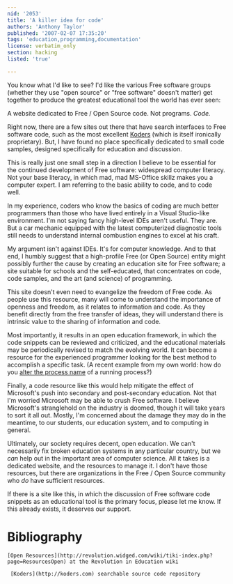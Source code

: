 ```yaml
---
nid: '2053'
title: 'A killer idea for code'
authors: 'Anthony Taylor'
published: '2007-02-07 17:35:20'
tags: 'education,programming,documentation'
license: verbatim_only
section: hacking
listed: 'true'

---
```

You know what I'd like to see? I'd like the various Free software groups (whether they use "open source" or "free software" doesn't matter) get together to produce the greatest educational tool the world has ever seen:

A website dedicated to Free / Open Source code. Not programs. _Code._


<!--break-->


Right now, there are a few sites out there that have search interfaces to Free software code, such as the most excellent [Koders](http://www.koders.com/) (which is itself ironically proprietary). But, I have found no place specifically dedicated to small code samples, designed specifically for education and discussion.

This is really just one small step in a direction I believe to be essential for the continued development of Free software: widespread computer literacy. Not your base literacy, in which mad, mad MS-Office skillz makes you a computer expert. I am referring to the basic ability to code, and to code well.

In my experience, coders who know the basics of coding are much better programmers than those who have lived entirely in a Visual Studio-like environment. I'm not saying fancy high-level IDEs aren't useful. They are. But a car mechanic equipped with the latest computerized diagnostic tools still needs to understand internal combustion engines to excel at his craft.

My argument isn't against IDEs. It's for computer knowledge. And to that end, I humbly suggest that a high-profile Free (or Open Source) entity might possibly further the cause by creating an education site for Free software; a site suitable for schools and the self-educated, that concentrates on code, code samples, and the art (and science) of programming.

This site doesn't even need to evangelize the freedom of Free code. As people use this resource, many will come to understand the importance of openness and freedom, as it relates to information and code. As they benefit directly from the free transfer of ideas, they will understand there is intrinsic value to the sharing of information and code.

Most importantly, it results in an open education framework, in which the code snippets can be reviewed and criticized, and the educational materials may be periodically revised to match the evolving world. It can become a resource for the experienced programmer looking for the best method to accomplish a specific task. (A recent example from my own world: how do you [alter the process name](http://www.uofr.net/~greg/processname.html) of a running process?)

Finally, a code resource like this would help mitigate the effect of Microsoft's push into secondary and post-secondary education. Not that I'm worried Microsoft may be able to crush Free software. I believe Microsoft's stranglehold on the industry is doomed, though it will take years to sort it all out. Mostly, I'm concerned about the damage they may do in the meantime, to our students, our education system, and to computing in general.

Ultimately, our society requires decent, open education. We can't necessarily fix broken education systems in any particular country, but we _can_ help out in the important area of computer science. All it takes is a dedicated website, and the resources to manage it. I don't have those resources, but there are organizations in the Free / Open Source community who _do_ have sufficient resources.

If there is a site like this, in which the discussion of Free software code snippets as an educational tool is the primary focus, please let me know. If this already exists, it deserves our support.


# Bibliography

    [Open Resources](http://revolution.widged.com/wiki/tiki-index.php?page=ResourcesOpen) at the Revolution in Education wiki

     [Koders](http://koders.com) searchable source code repository


